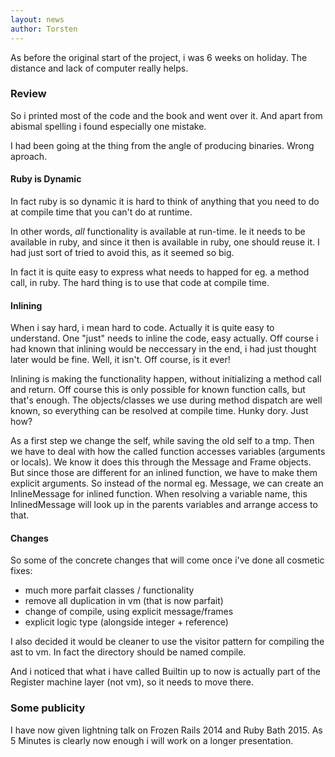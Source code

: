 ```yaml
---
layout: news
author: Torsten
---
```


As before the original start of the project, i was 6 weeks on holiday. The distance and lack of computer really helps.

### Review

So i printed most of the code and the book and went over it. And apart from abismal spelling i found especially one mistake. 

I had been going at the thing from the angle of producing binaries. Wrong aproach.

#### Ruby is Dynamic

In fact ruby is so dynamic it is hard to think of anything that you need to do at compile time that you can't do at runtime.

In other words, *all* functionality is available at run-time. Ie it needs to be available in ruby, and since it then is available in ruby, one should reuse it. I had just sort of tried to avoid this, as it seemed so big.

In fact it is quite easy to express what needs to happed for eg. a method call, in ruby. The hard thing is to use that code at compile time.

#### Inlining

When i say hard, i mean hard to code. Actually it is quite easy to understand. One "just" needs to inline the code, easy actually. Off course i had known that inlining would be neccessary in the end, i had just thought later would be fine. Well, it isn't. Off course, is it ever!

Inlining is making the functionality happen, without initializing a method call and return. Off course this is only possible for known function calls, but that's enough. The objects/classes we use during method dispatch are well known, so everything can be resolved at compile time. Hunky dory. Just how?

As a first step we change the self, while saving the old self to a tmp. Then we have to deal with how the called function accesses variables (arguments or locals). We know it does this through the Message and Frame objects. But since those are different for an inlined function, we have to make them explicit arguments. So instead of the normal eg. Message, we can create an InlineMessage for inlined function. When resolving a variable name, this InlinedMessage will look up in the parents variables and arrange access to that.

#### Changes

So some of the concrete changes that will come once i've done all cosmetic fixes:

- much more parfait classes / functionality
- remove all duplication in vm (that is now parfait)
- change of compile, using explicit message/frames
- explicit logic type (alongside integer + reference)

I also decided it would be cleaner to use the visitor pattern for compiling the ast to vm. In fact the directory should be named compile.

And i noticed that what i have called Builtin up to now is actually part of the Register machine layer (not vm), so it needs to move there.

### Some publicity

I have now given lightning talk on Frozen Rails 2014 and Ruby Bath 2015. 
As 5 Minutes is clearly now enough i will work on a longer presentation.

